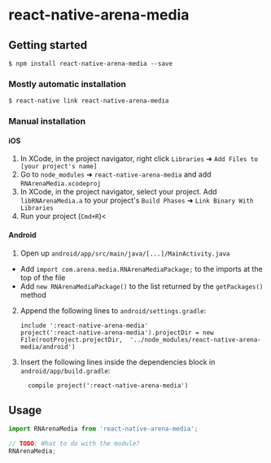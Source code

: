 
# react-native-arena-media

## Getting started

`$ npm install react-native-arena-media --save`

### Mostly automatic installation

`$ react-native link react-native-arena-media`

### Manual installation


#### iOS

1. In XCode, in the project navigator, right click `Libraries` ➜ `Add Files to [your project's name]`
2. Go to `node_modules` ➜ `react-native-arena-media` and add `RNArenaMedia.xcodeproj`
3. In XCode, in the project navigator, select your project. Add `libRNArenaMedia.a` to your project's `Build Phases` ➜ `Link Binary With Libraries`
4. Run your project (`Cmd+R`)<

#### Android

1. Open up `android/app/src/main/java/[...]/MainActivity.java`
  - Add `import com.arena.media.RNArenaMediaPackage;` to the imports at the top of the file
  - Add `new RNArenaMediaPackage()` to the list returned by the `getPackages()` method
2. Append the following lines to `android/settings.gradle`:
  	```
  	include ':react-native-arena-media'
  	project(':react-native-arena-media').projectDir = new File(rootProject.projectDir, 	'../node_modules/react-native-arena-media/android')
  	```
3. Insert the following lines inside the dependencies block in `android/app/build.gradle`:
  	```
      compile project(':react-native-arena-media')
  	```


## Usage
```javascript
import RNArenaMedia from 'react-native-arena-media';

// TODO: What to do with the module?
RNArenaMedia;
```
  